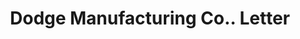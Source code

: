 ---
doi: 10.7916/D841884R
date_other: '1890'
date_other_textual: 1890-1899
form: correspondence
genre:
- Letters (correspondence)
name:
- Dodge Manufacturing Co.
object_in_context_url: https://biggert.cul.columbia.edu/items/view/ave_biggert_00368
subject_hierarchical_geographic:
- Boston, Massachusetts, United States
subject_name:
- Dodge Manufacturing Co.
title: Dodge Manufacturing Co.. Letter
sort_title: Dodge Manufacturing Co.. Letter
call_number: ave_biggert_00368
coordinates:
- 42.35805555555556,-71.06361111111111
pid: ave_biggert_00368
identifiers: ave_biggert_00368
canvas_id: ldpd:395642
permalink: "/items/ave_biggert_00368/"
layout: iiif-image-page
---